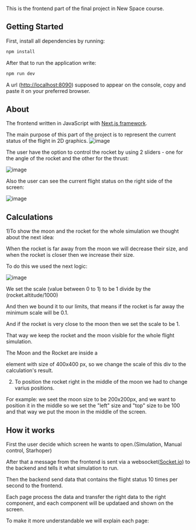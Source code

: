 This is the frontend part of the final project in New Space course.

## Getting Started
First, install all dependencies by running:
```bash
npm install
```
After that to run the application write:
```bash
npm run dev
```
A url ([http://localhost:8090](http://localhost:8090)) supposed to appear on the console, copy and paste it on your preferred browser.

## About
The frontend written in JavaScript with [Next.js framework](https://nextjs.org/).

The main purpose of this part of the project is to represent the current status of the flight in 2D graphics.
![image](https://github.com/yurig93b/final-space/assets/74859686/9e392d1d-c38a-446b-9c9c-50fbe5c5c2cc)

The user have the option to control the rocket by using 2 sliders - one for the angle of the rocket and the other for the thrust:

![image](https://github.com/yurig93b/final-space/assets/74859686/3ff3982a-6dbd-4713-8c84-ab4b65c90d50)

Also the user can see the current flight status on the right side of the screen:

![image](https://github.com/yurig93b/final-space/assets/74859686/bd668952-e5db-49ef-9508-5803d69694e9)

## Calculations
1)To show the moon and the rocket for the whole simulation we thought about the next idea:

When the rocket is far away from the moon we will decrease their size, and when the rocket is closer then we increase their size.

To do this we used the next logic: 

![image](https://github.com/yurig93b/final-space/assets/74859686/416db88b-1b63-4d12-89b5-963056fda489)

We set the scale (value between 0 to 1) to be 1 divide by the (rocket.altitude/1000)

And then we bound it to our limits, that means if the rocket is far away the minimum scale will be 0.1.

And if the rocket is very close to the moon then we set the scale to be 1.

That way we keep the rocket and the moon visible for the whole flight simulation.

The Moon and the Rocket are inside a <div> element with size of 400x400 px, so we change the scale of this div to the calculation's result.
  
2) To position the rocket right in the middle of the moon we had to change varius positions.
  
For example:
we seet the moon size to be 200x200px, and we want to position it in the middle so we set the "left" size and "top" size to be 100 and that way we put the moon in the middle of the screen.
 

## How it works
First the user decide which screen he wants to open.(Simulation, Manual control, Starhoper)

After that a message from the frontend is sent via a websocket([Socket.io](https://socket.io/)) to the backend and tells it what simulation to run.

Then the backend send data that contains the flight status 10 times per second to the frontend.

Each page process the data and transfer the right data to the right component, and each component will be updataed and shown on the screen.

To make it more understandable we will explain each page:


